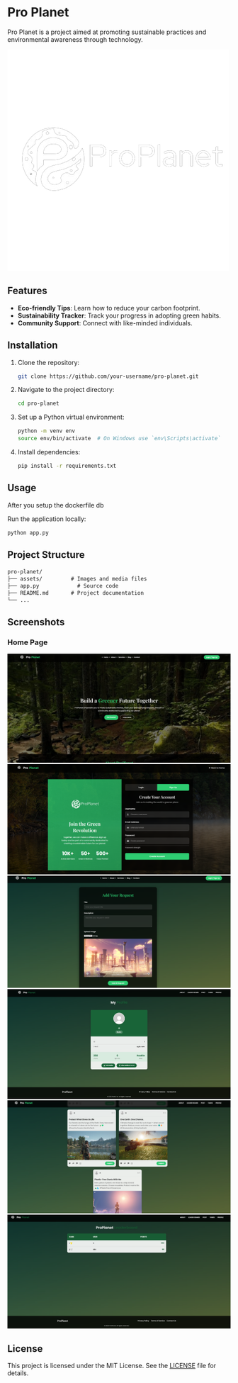 # Pro Planet

Pro Planet is a project aimed at promoting sustainable practices and environmental awareness through technology.

![logo](static/ProPlanet__1.png)

## Features
- **Eco-friendly Tips**: Learn how to reduce your carbon footprint.
- **Sustainability Tracker**: Track your progress in adopting green habits.
- **Community Support**: Connect with like-minded individuals.

## Installation
1. Clone the repository:
    ```bash
    git clone https://github.com/your-username/pro-planet.git
    ```
2. Navigate to the project directory:
    ```bash
    cd pro-planet
    ```
3. Set up a Python virtual environment:
    ```bash
    python -m venv env
    source env/bin/activate  # On Windows use `env\Scripts\activate`
    ```

4. Install dependencies:
    ```bash
    pip install -r requirements.txt
    ```

## Usage
After you setup the dockerfile db

Run the application locally:
```bash
python app.py
```

## Project Structure
```
pro-planet/
├── assets/         # Images and media files
├── app.py            # Source code
├── README.md       # Project documentation
└── ...   
```

## Screenshots
### Home Page
![Home Page](assets/1.png)
![Home Page](assets/2.png)
![Home Page](assets/3.png)
![Home Page](assets/4.png)
![Home Page](assets/5.png)
![Home Page](assets/6.png)

## License
This project is licensed under the MIT License. See the [LICENSE](LICENSE) file for details.


